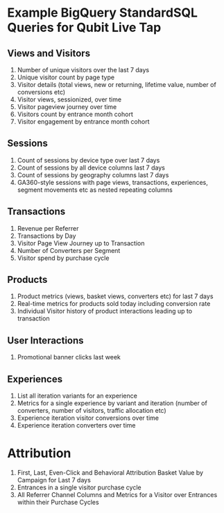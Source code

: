 # Example BigQuery StandardSQL Queries for Qubit Live Tap

## Views and Visitors

1. Number of unique visitors over the last 7 days
2. Unique visitor count by page type
3. Visitor details (total views, new or returning, lifetime value, number of conversions etc)
4. Visitor views, sessionized, over time
5. Visitor pageview journey over time
6. Visitors count by entrance month cohort
7. Visitor engagement by entrance month cohort

## Sessions

1. Count of sessions by device type over last 7 days
2. Count of sessions by all device columns last 7 days
3. Count of sessions by geography columns last 7 days
4. GA360-style sessions with page views, transactions, experiences, segment movements etc as nested repeating columns

## Transactions

1. Revenue per Referrer
2. Transactions by Day
3. Visitor Page View Journey up to Transaction
4. Number of Converters per Segment
5. Visitor spend by purchase cycle

## Products

1. Product metrics (views, basket views, converters etc) for last 7 days
2. Real-time metrics for products sold today including conversion rate
3. Individual Visitor history of product interactions leading up to transaction

## User Interactions

1. Promotional banner clicks last week

## Experiences

1. List all iteration variants for an experience
2. Metrics for a single experience by variant and iteration (number of converters, number of visitors, traffic allocation etc)
3. Experience iteration visitor conversions over time
4. Experience iteration converters over time

# Attribution

1. First, Last, Even-Click and Behavioral Attribution Basket Value by Campaign for Last 7 days
2. Entrances in a single visitor purchase cycle
3. All Referrer Channel Columns and Metrics for a Visitor over Entrances within their Purchase Cycles
